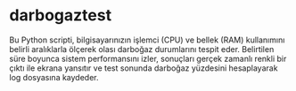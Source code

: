 # darbogaztest
Bu Python scripti, bilgisayarınızın işlemci (CPU) ve bellek (RAM) kullanımını belirli aralıklarla ölçerek olası darboğaz durumlarını tespit eder. Belirtilen süre boyunca sistem performansını izler, sonuçları gerçek zamanlı renkli bir çıktı ile ekrana yansıtır ve test sonunda darboğaz yüzdesini hesaplayarak log dosyasına kaydeder.
